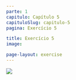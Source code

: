 ```yaml
---
parte: 1
capitulo: Capítulo 5
capituloSlug: capitulo-5
pagina: Exercício 5

title: Exercício 5
image:

page-layout: exercise
---
```


<img src="{{site.baseurl}}/assets/graphics/content/5_1_5.png"/>